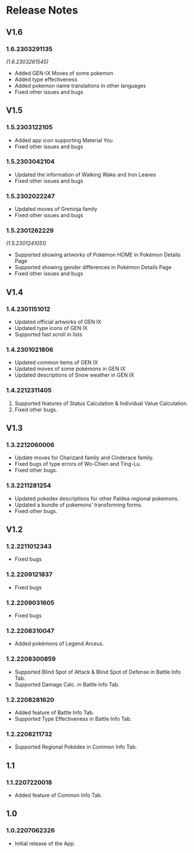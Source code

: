 # Release Notes
## V1.6
### 1.6.2303291135
_(1.6.2303261545)_
- Added GEN-IX Moves of some pokemon
- Added type effectiveness 
- Added pokemon name translations in other languages
- Fixed other issues and bugs
  
## V1.5
### 1.5.2303122105
- Added app icon supporting Material You
- Fixed other issues and bugs
### 1.5.2303042104
- Updated the information of Walking Wake and Iron Leaves
- Fixed other issues and bugs
### 1.5.2302022247
- Updated moves of Greninja family
- Fixed other issues and bugs
### 1.5.2301262229
_(1.5.2301241051)_
- Supported showing artworks of Pokémon HOME in Pokémon Details Page
- Supported showing gender differences in Pokémon Details Page
- Fixed other issues and bugs
## V1.4
### 1.4.2301151012
- Updated official artworks of GEN IX
- Updated type icons of GEN IX
- Supported fast scroll in lists
### 1.4.2301021806
- Updated common items of GEN IX
- Updated moves of some pokémons in GEN IX
- Updated descriptions of Snow weather in GEN IX
### 1.4.2212311405
1. Supported features of Status Calculation & Individual Value Calculation.
2. Fixed other bugs.
## V1.3
### 1.3.2212060006
- Update moves for Charizard family and Cinderace family.
- Fixed bugs of type errors of Wo-Chien and Ting-Lu.
- Fixed other bugs.
### 1.3.2211281254
- Updated pokedex descriptions for other Paldea regional pokemons.
- Updated a bundle of pokemons' transforming forms.
- Fixed other bugs.
## V1.2
### 1.2.2211012343
- Fixed bugs
### 1.2.2209121837
- Fixed bugs
### 1.2.2209031605
- Fixed bugs
### 1.2.2208310047
- Added pokémons of Legend Arceus.
### 1.2.2208300859
- Supported Blind Spot of Attack & Blind Spot of Defense in Battle Info Tab.
- Supported Damage Calc. in Battle Info Tab.
### 1.2.2208281620 
- Added feature of Battle Info Tab.
- Supported Type Effectiveness in Battle Info Tab.
### 1.2.2208211732
- Supported Regional Pokédex in Common Info Tab. 
## 1.1
### 1.1.2207220018
- Added feature of Common Info Tab.
## 1.0
### 1.0.2207062326
- Initial release of the App.
